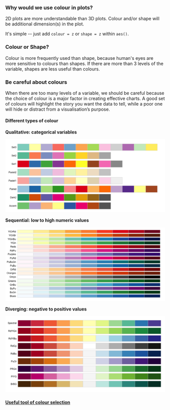 ### Why would we use colour in plots?

2D plots are more understandable than 3D plots. Colour and/or shape will be additional dimension(s) in the plot.

It's simple -- just add `colour = z` or `shape = z` within `aes()`.

### Colour or Shape?

Colour is more frequently used than shape, because human's eyes are more sensitive to colours than shapes. If there are more than 3 levels of the variable, shapes are less useful than colours.

### Be careful about colours

When there are too many levels of a variable, we should be careful because the choice of colour is a major factor in creating effective charts. A good set of colours will highlight the story you want the data to tell, while a poor one will hide or distract from a visualisation’s purpose.

#### Different types of colour

**Qualitative: categorical variables**

<img src="qualitative.png" width="600">

**Sequential: low to high numeric values**

<img src="sequential.png" width="600">

**Diverging: negative to positive values**

<img src="diverging.png" width="600">
                 
                 
#### [Useful tool of colour selection](https://colorbrewer2.org/#type=sequential&scheme=BuGn&n=3)


